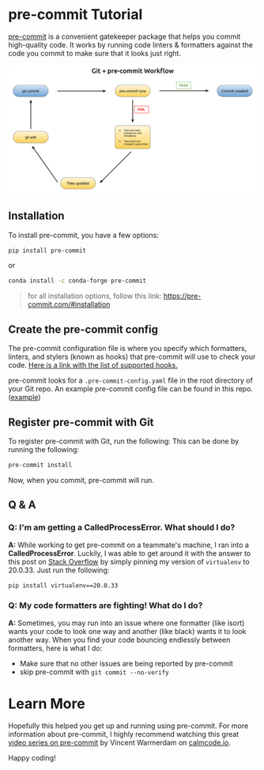 # pre-commit Tutorial

[pre-commit](https://pre-commit.com/) is a convenient gatekeeper package that helps you commit high-quality code. It works by running code linters & formatters against the code you commit to make sure that it looks just right.

![](./pre-commit_workflow.svg)


## Installation
To install pre-commit, you have a few options:

```bash
pip install pre-commit
```
or
```bash
conda install -c conda-forge pre-commit
```
>for all installation options, follow this link: https://pre-commit.com/#installation

## Create the pre-commit config
The pre-commit configuration file is where you specify which formatters, linters, and stylers (known as hooks) that pre-commit will use to check your code. [Here is a link with the list of supported hooks.](https://pre-commit.com/hooks.html)

pre-commit looks for a `.pre-commit-config.yaml` file in the root directory of your Git repo. An example pre-commit config file can be found in this repo. ([example](./pre-commit-config.yaml))

## Register pre-commit with Git
To register pre-commit with Git, run the following:
This can be done by running the following:
```bash
pre-commit install
```
Now, when you commit, pre-commit will run.


## Q & A
### Q: I'm am getting a **CalledProcessError**. What should I do?
**A:** While working to get pre-commit on a teammate's machine, I ran into a **CalledProcessError**. Luckily, I was able to get around it with the answer to this post on [Stack Overflow](https://stackoverflow.com/questions/65192345/calledprocesserror-with-git-pre-commit-hook) by simply pinning my version of `virtualenv` to 20.0.33.
Just run the following:
```bash
pip install virtualenv==20.0.33
```

### Q: My code formatters are fighting! What do I do?
**A:** Sometimes, you may run into an issue where one formatter (like isort) wants your code to look one way and another (like black) wants it to look another way. When you find your code bouncing endlessly between formatters, here is what I do:
- Make sure that no other issues are being reported by pre-commit
- skip pre-commit with `git commit --no-verify`

# Learn More
Hopefully this helped you get up and running using pre-commit. For more information about pre-commit, I highly recommend watching this great [video series on pre-commit](https://calmcode.io/pre-commit/the-problem.html) by Vincent Warmerdam on [calmcode.io](https://calmcode.io).

Happy coding!
